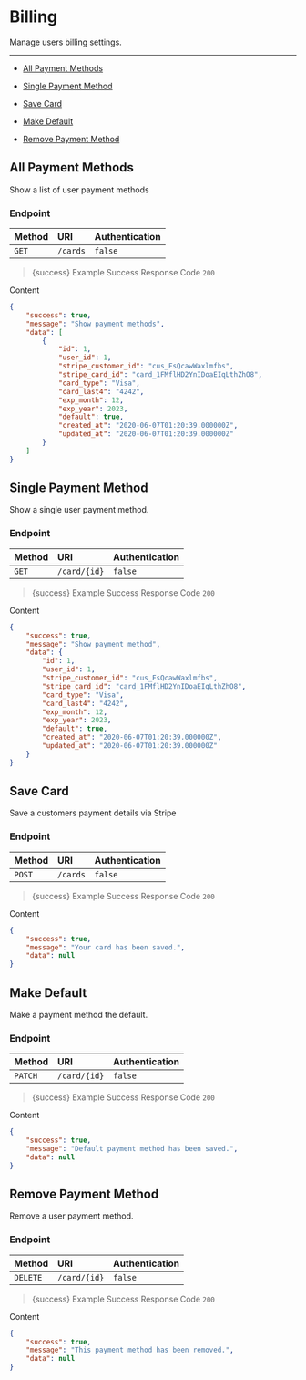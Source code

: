 # Billing

Manage users billing settings.

---

- [All Payment Methods](#all-methods)


- [Single Payment Method](#single-method)


- [Save Card](#save-card)


- [Make Default](#make-default)


- [Remove Payment Method](#delete-method)



<a name="all-methods"></a>
## All Payment Methods

Show a list of user payment methods
### Endpoint
|Method|URI|Authentication|
|:-|:-|:-|
|`GET`|`/cards`|`false`|



> {success} Example Success Response
Code `200`

Content

```json
{
    "success": true,
    "message": "Show payment methods",
    "data": [
        {
            "id": 1,
            "user_id": 1,
            "stripe_customer_id": "cus_FsQcawWaxlmfbs",
            "stripe_card_id": "card_1FMflHD2YnIDoaEIqLthZhO8",
            "card_type": "Visa",
            "card_last4": "4242",
            "exp_month": 12,
            "exp_year": 2023,
            "default": true,
            "created_at": "2020-06-07T01:20:39.000000Z",
            "updated_at": "2020-06-07T01:20:39.000000Z"
        }
    ]
}

```



<a name="single-method"></a>
## Single Payment Method

Show a single user payment method.
### Endpoint
|Method|URI|Authentication|
|:-|:-|:-|
|`GET`|`/card/{id}`|`false`|



> {success} Example Success Response
Code `200`

Content

```json
{
    "success": true,
    "message": "Show payment method",
    "data": {
        "id": 1,
        "user_id": 1,
        "stripe_customer_id": "cus_FsQcawWaxlmfbs",
        "stripe_card_id": "card_1FMflHD2YnIDoaEIqLthZhO8",
        "card_type": "Visa",
        "card_last4": "4242",
        "exp_month": 12,
        "exp_year": 2023,
        "default": true,
        "created_at": "2020-06-07T01:20:39.000000Z",
        "updated_at": "2020-06-07T01:20:39.000000Z"
    }
}

```



<a name="save-card"></a>
## Save Card

Save a customers payment details via Stripe
### Endpoint
|Method|URI|Authentication|
|:-|:-|:-|
|`POST`|`/cards`|`false`|



> {success} Example Success Response
Code `200`

Content

```json
{
    "success": true,
    "message": "Your card has been saved.",
    "data": null
}

```



<a name="make-default"></a>
## Make Default

Make a payment method the default.
### Endpoint
|Method|URI|Authentication|
|:-|:-|:-|
|`PATCH`|`/card/{id}`|`false`|



> {success} Example Success Response
Code `200`

Content

```json
{
    "success": true,
    "message": "Default payment method has been saved.",
    "data": null
}

```



<a name="delete-method"></a>
## Remove Payment Method

Remove a user payment method.
### Endpoint
|Method|URI|Authentication|
|:-|:-|:-|
|`DELETE`|`/card/{id}`|`false`|



> {success} Example Success Response
Code `200`

Content

```json
{
    "success": true,
    "message": "This payment method has been removed.",
    "data": null
}

```


